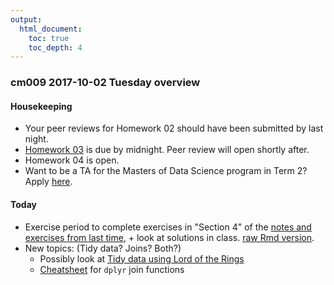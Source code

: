 ```yaml
---
output:
  html_document:
    toc: true
    toc_depth: 4
---
```


### cm009 2017-10-02 Tuesday overview

#### Housekeeping

- Your peer reviews for Homework 02 should have been submitted by last night.
- [Homework 03](hw03_dplyr-and-more-ggplot2.html) is due by midnight. Peer review will open shortly after. 
- Homework 04 is open.
- Want to be a TA for the Masters of Data Science program in Term 2? Apply [here](https://goo.gl/forms/HwkgCi5gUTdRKWjz1).

#### Today

- Exercise period to complete exercises in "Section 4" of the [notes and exercises from last time](http://stat545.com/cm008-notes_and_exercises.html), + look at solutions in class. [raw Rmd version](http://github.com/STAT545-UBC/STAT545-UBC.github.io/blob/master/cm008-notes_and_exercises.Rmd).
- New topics: (Tidy data? Joins? Both?)
    - Possibly look at [Tidy data using Lord of the Rings](https://github.com/jennybc/lotr-tidy)
    - [Cheatsheet](bit001_dplyr-cheatsheet.html) for `dplyr` join functions
